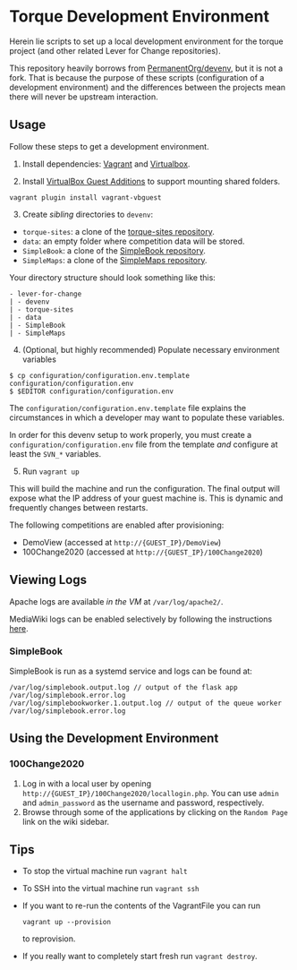 # Torque Development Environment

Herein lie scripts to set up a local development environment for the torque project (and other related Lever for Change repositories).

This repository heavily borrows from [PermanentOrg/devenv](https://github.com/PermanentOrg/devenv), but it is not a fork. That is because the purpose of these scripts (configuration of a development environment) and the differences between the projects mean there will never be upstream interaction.

## Usage
Follow these steps to get a development environment.

1. Install dependencies: [Vagrant](https://www.vagrantup.com/downloads) and [Virtualbox](https://www.virtualbox.org/wiki/Downloads).

2. Install [VirtualBox Guest Additions](https://www.virtualbox.org/manual/ch04.html) to support mounting shared folders.

```
vagrant plugin install vagrant-vbguest
```

3. Create *sibling* directories to `devenv`:

* `torque-sites`: a clone of the [torque-sites repository](https://github.com/OpenTechStrategies/torque-sites).
* `data`: an empty folder where competition data will be stored.
* `SimpleBook`: a clone of the [SimpleBook repository](https://github.com/OpenTechStrategies/SimpleBook).
* `SimpleMaps`: a clone of the [SimpleMaps repository](https://github.com/OpenTechStrategies/SimpleMaps).

Your directory structure should look something like this:
```
- lever-for-change
| - devenv
| - torque-sites
| - data
| - SimpleBook
| - SimpleMaps
```

4. (Optional, but highly recommended) Populate necessary environment variables

```
$ cp configuration/configuration.env.template configuration/configuration.env
$ $EDITOR configuration/configuration.env
```

The `configuration/configuration.env.template` file explains the circumstances in which a developer may want to populate these variables.

In order for this devenv setup to work properly, you must create a `configuration/configuration.env` file from the template _and_ configure at least the `SVN_*` variables.

5. Run `vagrant up`

This will build the machine and run the configuration. The final output will expose what the IP address of your guest machine is. This is dynamic and frequently changes between restarts.

The following competitions are enabled after provisioning:

* DemoView (accessed at `http://{GUEST_IP}/DemoView`)
* 100Change2020 (accessed at `http://{GUEST_IP}/100Change2020`)

## Viewing Logs

Apache logs are available _in the VM_ at `/var/log/apache2/`.

MediaWiki logs can be enabled selectively by following the instructions [here](https://www.mediawiki.org/wiki/Manual:How_to_debug).

### SimpleBook

SimpleBook is run as a systemd service and logs can be found at:

```
/var/log/simplebook.output.log // output of the flask app
/var/log/simplebook.error.log
/var/log/simplebookworker.1.output.log // output of the queue worker
/var/log/simplebook.error.log
```

## Using the Development Environment

### 100Change2020
1. Log in with a local user by opening `http://{GUEST_IP}/100Change2020/locallogin.php`. You can use `admin` and `admin_password` as the username and password, respectively.
2. Browse through some of the applications by clicking on the `Random Page` link on the wiki sidebar.
 
## Tips

* To stop the virtual machine run `vagrant halt`
* To SSH into the virtual machine run `vagrant ssh`
* If you want to re-run the contents of the VagrantFile you can run

  ```
  vagrant up --provision
  ```

  to reprovision.
* If you really want to completely start fresh run `vagrant destroy`.
